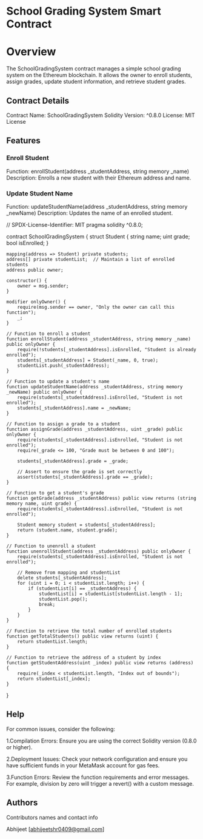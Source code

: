 # School Grading System Smart Contract
# Overview

The SchoolGradingSystem contract manages a simple school grading system on the Ethereum blockchain. It allows the owner to enroll students, assign grades, update student information, and retrieve student grades.

## Contract Details
Contract Name: SchoolGradingSystem
Solidity Version: ^0.8.0
License: MIT License
## Features

### Enroll Student
Function: enrollStudent(address _studentAddress, string memory _name)
Description: Enrolls a new student with their Ethereum address and name.

### Update Student Name

Function: updateStudentName(address _studentAddress, string memory _newName)
Description: Updates the name of an enrolled student.

// SPDX-License-Identifier: MIT
pragma solidity ^0.8.0;

contract SchoolGradingSystem {
    struct Student {
        string name;
        uint grade;
        bool isEnrolled;
    }

    mapping(address => Student) private students;
    address[] private studentList;  // Maintain a list of enrolled students
    address public owner;

    constructor() {
        owner = msg.sender;
    }

    modifier onlyOwner() {
        require(msg.sender == owner, "Only the owner can call this function");
        _;
    }

    // Function to enroll a student
    function enrollStudent(address _studentAddress, string memory _name) public onlyOwner {
        require(!students[_studentAddress].isEnrolled, "Student is already enrolled");
        students[_studentAddress] = Student(_name, 0, true);
        studentList.push(_studentAddress);
    }

    // Function to update a student's name
    function updateStudentName(address _studentAddress, string memory _newName) public onlyOwner {
        require(students[_studentAddress].isEnrolled, "Student is not enrolled");
        students[_studentAddress].name = _newName;
    }

    // Function to assign a grade to a student
    function assignGrade(address _studentAddress, uint _grade) public onlyOwner {
        require(students[_studentAddress].isEnrolled, "Student is not enrolled");
        require(_grade <= 100, "Grade must be between 0 and 100");

        students[_studentAddress].grade = _grade;

        // Assert to ensure the grade is set correctly
        assert(students[_studentAddress].grade == _grade);
    }

    // Function to get a student's grade
    function getGrade(address _studentAddress) public view returns (string memory name, uint grade) {
        require(students[_studentAddress].isEnrolled, "Student is not enrolled");

        Student memory student = students[_studentAddress];
        return (student.name, student.grade);
    }

    // Function to unenroll a student
    function unenrollStudent(address _studentAddress) public onlyOwner {
        require(students[_studentAddress].isEnrolled, "Student is not enrolled");

        // Remove from mapping and studentList
        delete students[_studentAddress];
        for (uint i = 0; i < studentList.length; i++) {
            if (studentList[i] == _studentAddress) {
                studentList[i] = studentList[studentList.length - 1];
                studentList.pop();
                break;
            }
        }
    }

    // Function to retrieve the total number of enrolled students
    function getTotalStudents() public view returns (uint) {
        return studentList.length;
    }

    // Function to retrieve the address of a student by index
    function getStudentAddress(uint _index) public view returns (address) {
        require(_index < studentList.length, "Index out of bounds");
        return studentList[_index];
    }
}




## Help

For common issues, consider the following:

1.Compilation Errors: Ensure you are using the correct Solidity version (0.8.0 or higher).

2.Deployment Issues: Check your network configuration and ensure you have sufficient funds in your MetaMask account for gas fees.

3.Function Errors: Review the function requirements and error messages. For example, division by zero will trigger a revert() with a custom message.

## Authors

Contributors names and contact info

Abhijeet
[abhijeetshr0409@gmail.com]



